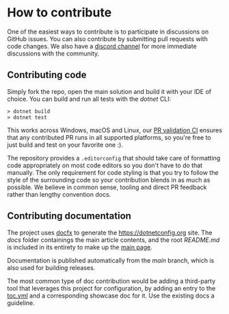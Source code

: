 # How to contribute

One of the easiest ways to contribute is to participate in discussions on GitHub issues. You can also contribute by submitting pull requests with code changes. We also have a [discord channel](https://discord.gg/x4qhjYd) for more immediate discussions with the community.

## Contributing code

Simply fork the repo, open the main solution and build it with your IDE of choice. You can build and run all tests with the *dotnet* CLI:

```
> dotnet build
> dotnet test
```

This works across Windows, macOS and Linux, our [PR validation CI](https://github.com/dotnetconfig/dotnet-config/blob/dev/.github/workflows/pr.yml) ensures that any contributed PR runs in all supported platforms, so you're free to just build and test on your favorite one :).

The repository provides a `.editorconfig` that should take care of formatting code appropriately on most code editors so you don't have to do that manually. The only requirement for code styling is that you try to follow the style of the surrounding code so your contribution blends in as much as possible. We believe in common sense, tooling and direct PR feedback rather than lengthy convention docs.

## Contributing documentation

The project uses [docfx](https://dotnet.github.io/docfx/) to generate the https://dotnetconfig.org site. The *docs* folder containings the main article contents, and the root *README.md* is included in its entirety to make up the [main page](docs/index.md).

Documentation is published automatically from the *main* branch, which is also used for building releases.

The most common type of doc contribution would be adding a third-party tool that leverages this project for configuration, by adding an entry to the [toc.yml](docs/who/toc.yml) and a corresponding showcase doc for it. Use the existing docs a guideline.